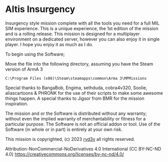 # Altis Insurgency

Insurgency style mission complete with all the tools you need for a full MIL SIM experience.
This is a unique experience, the 1st edition of the mission and is a rolling release. This mission is designed for a multiplayer environment on a dedicated server, however you can also enjoy it in single player. I hope you enjoy it as much as I do.

To begin using the Software;

Move the file into the following directory, assuming you have the Steam version of ArmA 3

`C:\Program Files (x86)\Steam\steamapps\common\Arma 3\MPMissions`

Special thanks to BangaBob, Engima, sethduda, cobra4v320, Soolie, aliascartoons & PHRONK for the use of their scripts to make some awesome things happen. A special thanks to Jigsor from BMR for the mission inspiration.

The mission and or the Software is distributed without any warranty; without even the implied warranty of merchantability or fitness for a particular purpose. The Software is not an official addon or tool. Use of the Software (in whole or in part) is entirely at your own risk.

This mission is copyrighted, (c) 2023 [ryd3v](https:ryd3v.com) all rights reserved.

Attribution-NonCommercial-NoDerivatives 4.0 International (CC BY-NC-ND 4.0)
https://creativecommons.org/licenses/by-nc-nd/4.0/

